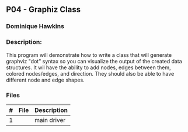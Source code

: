 ## P04 - Graphiz Class
### Dominique Hawkins
### Description:

  This program will demonstrate how to write a class that will generate graphviz "dot" syntax
  so you can visualize the output of the created data structures. 
  It wil have the ability to add nodes, edges between them, colored nodes/edges, and
  direction. They should also be able to have different node and edge shapes.
### Files

|   #   | File     | Description                      |
| :---: | -------- | -------------------------------- |
|   1   ||main driver|
